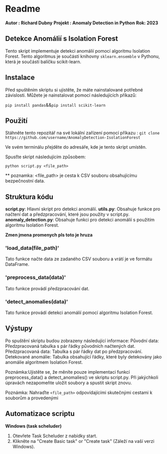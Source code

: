 # Readme
**Autor : Richard Dubny**
**Projekt : Anomaly Detection in Python**
**Rok: 2023**

## Detekce Anomálií s Isolation Forest

Tento skript implementuje detekci anomálií pomocí algoritmu Isolation Forest.
Tento algoritmus je součástí knihovny `sklearn.ensemble` v Pythonu, která je součástí balíčku scikit-learn.

## Instalace

Před spuštěním skriptu si ujistěte, že máte nainstalované potřebné závislosti. 
Můžete je nainstalovat pomocí následujících příkazů:

`pip install pandas`&&`pip install scikit-learn`
 
## Použití
Stáhněte tento repozitář na své lokální zařízení pomocí příkazu :
`git clone https://github.com/username/AnomalyDetection-IsolationForest`

Ve svém terminálu přejděte do adresáře, kde je tento skript umístěn.

Spusťte skript následujícím způsobem:

`python script.py <file_path>`

** poznamka: <file_path> je cesta k CSV souboru obsahujícímu bezpečnostní data.

## Struktura kódu
**script.py**: Hlavní skript pro detekci anomálií.
**utils.py**: Obsahuje funkce pro načtení dat a předzpracování, které jsou použity v script.py.
**anomaly_detection.py**: Obsahuje funkci pro detekci anomálií s použitím algoritmu Isolation Forest.

<strong>Zmen jmena promenych pls toto je hruza</strong>

### 'load_data(file_path)'
Tato funkce načte data ze zadaného CSV souboru a vrátí je ve formátu DataFrame.

### 'preprocess_data(data)'
Tato funkce provádí předzpracování dat. 

### 'detect_anomalies(data)'
Tato funkce provádí detekci anomálií pomocí algoritmu Isolation Forest. 

## Výstupy
Po spuštění skriptu budou zobrazeny následující informace:
Původní data: Předzpracovaná tabulka s pár řádky původních načtených dat.
Předzpracovaná data: Tabulka s pár řádky dat po předzpracování.
Detekované anomálie: Tabulka obsahující řádky, které byly detekovány jako anomálie algoritmem Isolation Forest.

Poznámka:Ujistěte se, že měníte pouze implementaci funkcí preprocess_data() a detect_anomalies() ve skriptu script.py. Při jakýchkoli úpravách nezapomeňte uložit soubory a spustit skript znovu.

Poznámka: Nahraďte `<file_path>` odpovídajícími skutečnými cestami k souborům a provedenými 

## Automatizace scriptu
**Windows (task scheluder)**
1.  Otevřete Task Scheluder z nabídky start.
2.  Klikněte na "Create Basic task" or "Create task" (Záleží na vaší verzi Windows).

